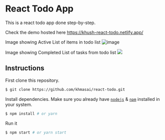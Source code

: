 # React Todo App

This is a react todo app done step-by-step.

Check the demo hosted here https://khush-react-todo.netlify.app/

Image showing Active List of items in todo list
![image](khmasai.github.com/react-todo/Screenshots/Active.png)

Image showing Completed List of tasks from todo list 
![](https://github.dev/khmasai/react-todo/blob/e6716c683ab636415b43dce88ab9484aa3992b6c/Screenshots/Completed.png)


## Instructions

First clone this repository.
```bash
$ git clone https://github.com/khmasai/react-todo.git
```

Install dependencies. Make sure you already have [`nodejs`](https://nodejs.org/en/) & [`npm`](https://www.npmjs.com/) installed in your system.
```bash
$ npm install # or yarn
```

Run it
```bash
$ npm start # or yarn start
```
